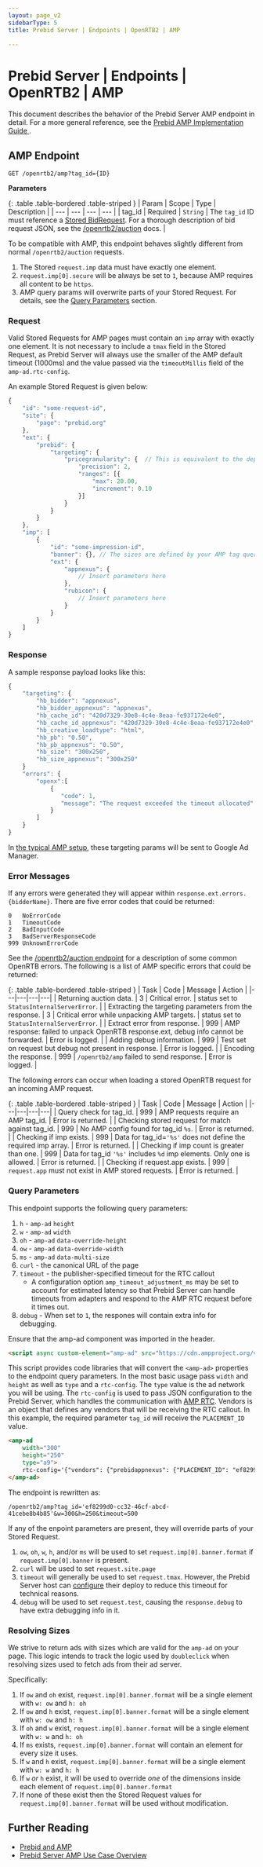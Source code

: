 ```yaml
---
layout: page_v2
sidebarType: 5
title: Prebid Server | Endpoints | OpenRTB2 | AMP

---
```


# Prebid Server | Endpoints | OpenRTB2 | AMP

This document describes the behavior of the Prebid Server AMP endpoint in detail.
For a more general reference, see the [Prebid AMP Implementation Guide
]({{site.baseurl}}/dev-docs/show-prebid-ads-on-amp-pages.html).

## AMP Endpoint

 `GET /openrtb2/amp?tag_id={ID}`

 **Parameters**

 {: .table .table-bordered .table-striped }
| Param | Scope | Type | Description |
| --- | --- | --- | --- |
| tag_id | Required | `String` |  The `tag_id` ID must reference a [Stored BidRequest]({{site.baseurl}}/prebid-server/developers/stored-requests.html). For a thorough description of bid request JSON, see the [/openrtb2/auction](./auction.html) docs. |

To be compatible with AMP, this endpoint behaves slightly different from normal `/openrtb2/auction` requests.

1. The Stored `request.imp` data must have exactly one element.
2. `request.imp[0].secure` will be always be set to `1`, because AMP requires all content to be `https`.
3. AMP query params will overwrite parts of your Stored Request. For details, see the [Query Parameters](#query_params) section.

### Request

Valid Stored Requests for AMP pages must contain an `imp` array with exactly one element.  It is not necessary to include a `tmax` field in the Stored Request, as Prebid Server will always use the smaller of the AMP default timeout (1000ms) and the value passed via the `timeoutMillis` field of the `amp-ad.rtc-config`.

An example Stored Request is given below:

```javascript
{
    "id": "some-request-id",
    "site": {
        "page": "prebid.org"
    },
    "ext": {
        "prebid": {
            "targeting": {
                "pricegranularity": {  // This is equivalent to the deprecated "pricegranularity": "medium"
                    "precision": 2,
                    "ranges": [{
                        "max": 20.00,
                        "increment": 0.10
                    }]
                }
            }
        }
    },
    "imp": [
        {
            "id": "some-impression-id",
            "banner": {}, // The sizes are defined by your AMP tag query params settings
            "ext": {
                "appnexus": {
                    // Insert parameters here
                },
                "rubicon": {
                    // Insert parameters here
                }
            }
        }
    ]
}
```

### Response

A sample response payload looks like this:

```javascript
{
    "targeting": {
        "hb_bidder": "appnexus",
        "hb_bidder_appnexus": "appnexus",
        "hb_cache_id": "420d7329-30e8-4c4e-8eaa-fe937172e4e0",
        "hb_cache_id_appnexus": "420d7329-30e8-4c4e-8eaa-fe937172e4e0",
        "hb_creative_loadtype": "html",
        "hb_pb": "0.50",
        "hb_pb_appnexus": "0.50",
        "hb_size": "300x250",
        "hb_size_appnexus": "300x250"
    }
    "errors": {
        "openx":[
            {
               "code": 1,
               "message": "The request exceeded the timeout allocated"
            }
        ]
    }
}
```

In [the typical AMP setup]({{site.baseurl}}/dev-docs/show-prebid-ads-on-amp-pages.html),
these targeting params will be sent to Google Ad Manager.

### Error Messages

If any errors were generated they will appear  within `response.ext.errors.{bidderName}`. There are five error codes that could be returned:

```
0   NoErrorCode
1   TimeoutCode
2   BadInputCode
3   BadServerResponseCode
999 UnknownErrorCode
```

See the [/openrtb2/auction endpoint](/prebid-server/endpoints/openrtb2/auction.html) for a description of some common OpenRTB errors. The following is a list of AMP specific errors that could be returned:

{: .table .table-bordered .table-striped }
| Task  | Code |  Message | Action  |
|---|---|---|---|
|  Returning auction data. | 3  | Critical error.  | status set to `StatusInternalServerError`.  |
|  Extracting the targeting parameters from the response. | 3  | Critical error while unpacking AMP targets.  | status set to `StatusInternalServerError`.  |
|  Extract error from response. | 999  | AMP response: failed to unpack OpenRTB response.ext, debug info cannot be forwarded.  | Error is logged.  |
|  Adding debug information. | 999  | Test set on request but debug not present in response.  | Error is logged.  |
|  Encoding the response. | 999  | `/openrtb2/amp` failed to send response.  | Error is logged.  |


The following errors can occur when loading a stored OpenRTB request for an incoming AMP request.

{: .table .table-bordered .table-striped }
| Task  | Code |  Message | Action  |
|---|---|---|---|
|  Query check for tag_id. | 999  | AMP requests require an AMP tag_id.  | Error is returned.  |
|  Checking stored request for match against tag_id. | 999  | No AMP config found for tag_id `%s`.  | Error is returned.  |
|  Checking if imp exists. | 999  | Data for tag_id=`'%s'` does not define the required imp array.  | Error is returned.  |
|  Checking if imp count is greater than one. | 999  | Data for tag_id `'%s'` includes `%d` imp elements. Only one is allowed.  | Error is returned.  |
|  Checking if request.app exists. | 999  | `request.app` must not exist in AMP stored requests.  | Error is returned.  |


<a name="query_params"></a>
### Query Parameters

This endpoint supports the following query parameters:

1. `h` - `amp-ad` `height`
2. `w` - `amp-ad` `width`
3. `oh` - `amp-ad` `data-override-height`
4. `ow` - `amp-ad` `data-override-width`
5. `ms` - `amp-ad` `data-multi-size`
6. `curl` - the canonical URL of the page
7. `timeout` - the publisher-specified timeout for the RTC callout
   - A configuration option `amp_timeout_adjustment_ms` may be set to account for estimated latency so that Prebid Server can handle timeouts from adapters and respond to the AMP RTC request before it times out.
8. `debug` - When set to `1`, the respones will contain extra info for debugging.

Ensure that the amp-ad component was imported in the header.

```html
<script async custom-element="amp-ad" src="https://cdn.ampproject.org/v0/amp-ad-0.1.js"></script>
 ```

This script provides code libraries that will convert the `<amp-ad>` properties to the endpoint query parameters. In the most basic usage pass `width` and `height` as well as `type` and a `rtc-config`.  The `type` value is the ad network you will be using. The `rtc-config` is used to pass JSON configuration to the Prebid Server, which handles the communication with [AMP RTC](https://medium.com/ampfuel/better-than-header-bidding-amp-rtc-fc54e80f3999). Vendors is an object that defines any vendors that will be receiving the RTC callout. In this example, the required parameter `tag_id` will receive the `PLACEMENT_ID` value.

```html
<amp-ad  
    width="300"
    height="250"
    type="a9">
    rtc-config='{"vendors": {"prebidappnexus": {"PLACEMENT_ID": "ef8299d0-cc32-46cf-abcd-41cebe8b4b85"}}, "timeoutMillis": 500}'
</amp-ad>
```
The endpoint is rewritten as:

```
/openrtb2/amp?tag_id='ef8299d0-cc32-46cf-abcd-41cebe8b4b85'&w=300&h=250&timeout=500
```


If any of the enpoint parameters are present, they will override parts of your Stored Request.

1. `ow`, `oh`, `w`, `h`, and/or `ms` will be used to set `request.imp[0].banner.format` if `request.imp[0].banner` is present.
2. `curl` will be used to set `request.site.page`
3. `timeout` will generally be used to set `request.tmax`. However, the Prebid Server host can [configure](https://github.com/prebid/prebid-server/blob/master/docs/developers/configuration.md) their deploy to reduce this timeout for technical reasons.
4. `debug` will be used to set `request.test`, causing the `response.debug` to have extra debugging info in it.

### Resolving Sizes

We strive to return ads with sizes which are valid for the `amp-ad` on your page. This logic intends to
track the logic used by `doubleclick` when resolving sizes used to fetch ads from their ad server.

Specifically:

1. If `ow` and `oh` exist, `request.imp[0].banner.format` will be a single element with `w: ow` and `h: oh`
2. If `ow` and `h` exist, `request.imp[0].banner.format` will be a single element with `w: ow` and `h: h`
3. If `oh` and `w` exist, `request.imp[0].banner.format` will be a single element with `w: w` and `h: oh`
4. If `ms` exists, `request.imp[0].banner.format` will contain an element for every size it uses.
5. If `w` and `h` exist, `request.imp[0].banner.format` will be a single element with `w: w` and `h: h`
6. If `w` _or_ `h` exist, it will be used to override _one_ of the dimensions inside each element of `request.imp[0].banner.format`
7. If none of these exist then the Stored Request values for `request.imp[0].banner.format` will be used without modification.

## Further Reading
- [Prebid and AMP](/formats/amp.html)
- [Prebid Server AMP Use Case Overview](/prebid-server/use-cases/pbs-amp.html)
